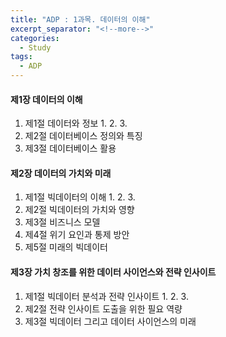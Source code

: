 ```yaml
---
title: "ADP : 1과목. 데이터의 이해"
excerpt_separator: "<!--more-->"
categories:
  - Study
tags:
  - ADP
---
```


#### 제1장 데이터의 이해

1. 제1절 데이터와 정보
   1. 
   2. 
   3. 
2. 제2절 데이터베이스 정의와 특징
3. 제3절 데이터베이스 활용

#### 제2장 데이터의 가치와 미래
1. 제1절 빅데이터의 이해
   1. 
   2. 
   3. 
2. 제2절 빅데이터의 가치와 영향
3. 제3절 비즈니스 모델
4. 제4절 위기 요인과 통제 방안
5. 제5절 미래의 빅데이터

#### 제3장 가치 창조를 위한 데이터 사이언스와 전략 인사이트
1. 제1절 빅데이터 분석과 전략 인사이트
   1. 
   2. 
   3. 
2. 제2절 전략 인사이트 도출을 위한 필요 역량
3. 제3절 빅데이터 그리고 데이터 사이언스의 미래